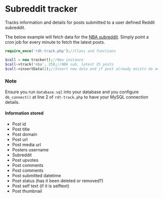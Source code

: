 # Subreddit tracker
Tracks information and details for posts submitted to a user defined Reddit subreddit.

The below example will fetch data for the [NBA subreddit](https://reddit.com/r/nba). Simply point a cron job for every minute to fetch the latest posts.
```php
require_once('rdt-track.php');//Class and functions

$call = new tracker();//New instance
$call->track('nba', 25);//NBA sub, latest 25 posts
$call->insertData(1);//Insert new data and if post already exists do an update of upvotes/comments
```

### Note 
Ensure you run `database.sql` into your database and you configure `db_connect()` at line 2 of `rdt-track.php` to have your MySQL connection details.

#### Information stored

* Post id
* Post title
* Post domain
* Post url
* Post media url
* Posters username
* Subreddit
* Post upvotes
* Post comments
* Post comments
* Post submitted datetime
* Post status (has it been deleted or removed?)
* Post self text (if it is selftext)
* Post thumbnail